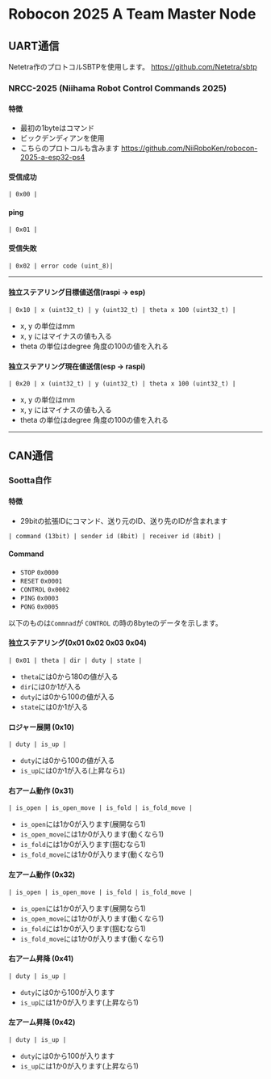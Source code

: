 # Robocon 2025 A Team Master Node

## UART通信
Netetra作のプロトコルSBTPを使用します。  https://github.com/Netetra/sbtp

### NRCC-2025 (Niihama Robot Control Commands 2025)
#### 特徴
- 最初の1byteはコマンド
- ビックデンディアンを使用
- こちらのプロトコルも含みます https://github.com/NiiRoboKen/robocon-2025-a-esp32-ps4

#### 受信成功
```
| 0x00 |
```

#### ping
```
| 0x01 |
```

#### 受信失敗
```
| 0x02 | error code (uint_8)|
```

--- 

#### 独立ステアリング目標値送信(raspi -> esp)
```
| 0x10 | x (uint32_t) | y (uint32_t) | theta x 100 (uint32_t) | 
```
- x, y の単位はmm
- x, y にはマイナスの値も入る
- theta の単位はdegree 角度の100の値を入れる

#### 独立ステアリング現在値送信(esp -> raspi)
```
| 0x20 | x (uint32_t) | y (uint32_t) | theta x 100 (uint32_t) | 
```
- x, y の単位はmm
- x, y にはマイナスの値も入る
- theta の単位はdegree 角度の100の値を入れる

---

## CAN通信

### Sootta自作
#### 特徴
- 29bitの拡張IDにコマンド、送り元のID、送り先のIDが含まれます
```
| command (13bit) | sender id (8bit) | receiver id (8bit) |
```

#### Command
- `STOP`        `0x0000`
- `RESET`      `0x0001`
- `CONTROL`  `0x0002`
- `PING`        `0x0003`
- `PONG`        `0x0005`

以下のものは`Commnad`が `CONTROL` の時の8byteのデータを示します。

#### 独立ステアリング(0x01 0x02 0x03 0x04)
```
| 0x01 | theta | dir | duty | state |
```
- `theta`には0から180の値が入る
- `dir`には0か1が入る
- `duty`には0から100の値が入る
- `state`には0か1が入る

#### ロジャー展開 (0x10)
```
| duty | is_up |
```
- `duty`には0から100の値が入る
- `is_up`には0か1が入る(上昇なら`1`)

#### 右アーム動作 (0x31)
```
| is_open | is_open_move | is_fold | is_fold_move |
```
- `is_open`には1か0が入ります(展開なら1)
- `is_open_move`には1か0が入ります(動くなら1)
- `is_fold`には1か0が入ります(掴むなら1)
- `is_fold_move`には1か0が入ります(動くなら1)

#### 左アーム動作 (0x32)
```
| is_open | is_open_move | is_fold | is_fold_move |
```
- `is_open`には1か0が入ります(展開なら1)
- `is_open_move`には1か0が入ります(動くなら1)
- `is_fold`には1か0が入ります(掴むなら1)
- `is_fold_move`には1か0が入ります(動くなら1)

#### 右アーム昇降 (0x41)
``` 
| duty | is_up | 
```
- `duty`には0から100が入ります
- `is_up`には1か0が入ります(上昇なら1)

#### 左アーム昇降 (0x42)
```
| duty | is_up | 
```
- `duty`には0から100が入ります
- `is_up`には1か0が入ります(上昇なら1)


